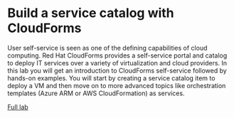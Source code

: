 # Build a service catalog with CloudForms

User self-service is seen as one of the defining capabilities of cloud computing. Red Hat CloudForms provides a self-service portal and catalog to deploy IT services over a variety of virtualization and cloud providers. In this lab you will get an introduction to CloudForms self-service followed by hands-on examples. You will start by creating a service catalog item to deploy a VM and then move on to more advanced topics like orchestration templates (Azure ARM or AWS CloudFormation) as services.

[Full lab](./lab/index.md)
